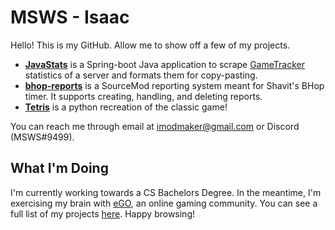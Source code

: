 # MSWS - Isaac
Hello! This is my GitHub. Allow me to show off a few of my projects.

- **[JavaStats](https://github.com/MSWS/JavaStats)** is a Spring-boot Java application to scrape [GameTracker]([url](https://www.gametracker.com/server_info/jb.csgo.edgegamers.cc:27015/)) statistics of a server and formats them for copy-pasting.
- **[bhop-reports](https://github.com/MSWS/bhop-reports)** is a SourceMod reporting system meant for Shavit's BHop timer. It supports creating, handling, and deleting reports.
- **[Tetris](https://github.com/MSWS/Tetris)** is a python recreation of the classic game!

You can reach me through email at [imodmaker@gmail.com](mailto:imodmaker@gmail.com) or Discord (MSWS#9499).

## What I'm Doing
I'm currently working towards a CS Bachelors Degree. In the meantime, I'm exercising my brain with [eGO](https://edgm.rs/), an online gaming community. You can see a full list of my projects [here](https://github.com/MSWS?tab=repositories). Happy browsing!
